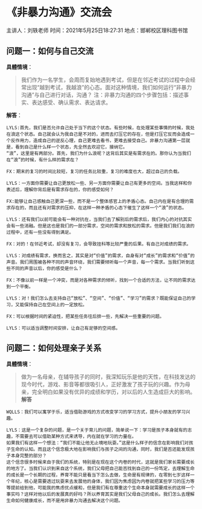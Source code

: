 # 《非暴力沟通》交流会
主讲人：刘轶老师
时间：2021年5月25日18:27:31
地点：邯郸校区理科图书馆
## 问题一：如何与自己交流
**具體情境**：
> 我们作为一名学生，会周而复始地遇到考试，但是在邻近考试的过程中会经常出现“越到考试，我越浪”的心态。面对这种情境，我们如何运行“非暴力沟通”与自己进行对话，沟通？
> 注：非暴力沟通的四个步骤包括：描述事实、表达感受、确认需求、表达请求。

**解答**：
```
LYLS:首先，我们是否允许自己处于当下的这个状态。有些时候，在处理某些事情的时候，我处在浪这个状态。自己就会认为我自己是不对的，进而去打压它的存在，但是打压它反而会造成一个反作用力，造成自己的逆反心理，自己更难去看书，更难去接受自己。非暴力沟通第一层就是，看到自己是什么样一个状态，先全然去欢迎它，接纳它。
“浪”，这里是有两部分。首先，我们为什么浪呢？这背后其实是有需求在的。那你认为当我们在“浪”的时候，有什么样的需求在？

FX：期末的复习的时间比较短，复习的任务比较重，复习的难度也大，超过自己的负载。

LYLS：一方面你需要让自己更放松一些、另一方面你需要让自己有更多的空间。当我这样和你表述后，理解你背后是有需求存在的，你的感受如何？

FX:能够让自己感触自己更深一些，而不是一个整体感官上的矛盾心态。自己内在是有合理的需求存在的，而且还有对需求的压抑，在这样一种矛盾的心态下催生了这样一个“浪”的状态。

LYLS：还有我们以前可能会有一种对抗在，当我们去了解别后的需求后，我们内心的对抗其实会有一些消融。但是这也是我们的一部分需求，空间的需求和放松的需求。但是我们我们在浪的过程中，还有一些没有得到满足。

FX：对的！在邻近考试，却没有复习，会导致挂科等比较严重的后果。有自己对成绩的需求。

LYLS：对成绩有需求，换而言之，其实是对“价值”的需求，自身有对“成长”的需求和“价值”的声音。我们周围被各种不同的声音环绕，我们需要倾听每一个声音，每一个需求。当我们听到这些不同的声音以后，你的感受是什么？

FX：不像以前一样是一个冲突，而是对各种需求的倾听，找到一个合适的方法，让不同的需求达到一个平衡。

LYLS：对！我们怎么去支持自己“放松”、“空间”、“价值”、“学习”的需求？既能保证自己的学习，又能保持自己在空间上的一定放松。

FX：可以根据时间的紧迫性，把某些任务往后排一些，先解决一些重要的问题。

LYLS：可以适当调整时间安排，让自己有足够的空间感。
```      
## 问题二：如何处理亲子关系
**具體情境**：
>做为一名母亲，在辅导孩子的同时，我深知玩乐是他的天性，在科技发达的现今时代，游戏、影音等都很吸引人，正好激发了孩子玩的兴趣。作为母亲，完全明白如果没有优异的成绩和学历，对以后的人生造成巨大的影响。
**解答**
```
WQLLS：我们可以寓学于乐，适当借助游戏的方式改变学习的学习方式，提升小朋友的学习兴趣。

LYLS：这是一个复杂的问题，是一个关于育儿的问题，简单说一下：学习是孩子本身就有的志趣，不需要去可以借助某种方式来诱导，内在就在学习的力量在。
如果我们有这样一个想法：“我们不能让他无止境地玩耍。”这是什么样子的信念在影响我们对孩子生命的认知。而且这个信念极大地在影响我们与孩子之间的沟通，同时，我们是否还能发现孩子本身完整的部分？
这个信念很多时候来自于我们的系统，特别是在现在这个内卷的时代，这就是我们家长需要成长的地方了。当我们认识到来自这个系统，我们父母把自己能否找到自己的一份笃定，去理解生命的成长是一个长期的过程，养育不能只是看当下怎么去做，生命是有规律的，在零到七岁这样一个年纪，核心是需要透过玩耍来去发展他的身体，我们因为焦虑因为内卷就把某些学习的压力等等提前给到他，可能我的焦虑优点缓和，但是我们有在尊重这个生命本身就需要成长的这样一个事实吗？这样对他以后的发展真的好吗？所以养育其实是我们父母自己的成长。我们怎么去理解生命如何健康成长，而不是用非暴力沟通去解决这个问题。
```